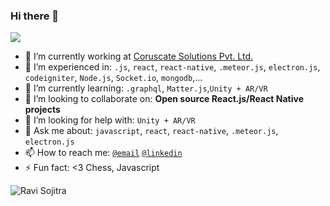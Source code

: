 ### Hi there 👋

![](https://visitor-badge.glitch.me/badge?page_id=ravisojitra.ravisojitra)

- 🏢 I’m currently working at [Coruscate Solutions Pvt. Ltd.](https://www.coruscate.com/)
- 🔭 I’m experienced in: `.js`, `react`, `react-native`, `.meteor.js`, `electron.js`, `codeigniter`, `Node.js`, `Socket.io`, `mongodb`,...
- 🌱 I’m currently learning: `.graphql`, `Matter.js`,`Unity + AR/VR`
- 👯 I’m looking to collaborate on: **Open source React.js/React Native projects**
- 🤔 I’m looking for help with: `Unity + AR/VR`
- 💬 Ask me about: `javascript`, `react`, `react-native`, `.meteor.js`, `electron.js`
- 📫 How to reach me:  [`@email`](mailto:ravisojitra79@gmail.com) [`@linkedin`](https://www.linkedin.com/in/ravisojitra/)
- ⚡ Fun fact: <3 Chess, Javascript

 <img src="https://github-readme-stats.vercel.app/api?username=ravisojitra&show_icons=true&theme=gotham" alt="Ravi Sojitra" />
